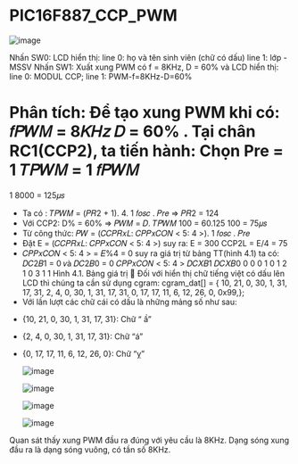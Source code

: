 # PIC16F887_CCP_PWM
![image](https://github.com/PumkTbt/PIC16F887_CCP_PWM/assets/124877073/e20b433b-5583-4538-9822-8135122f1cee)

Nhấn SW0: LCD hiển thị: line 0: họ và tên sinh viên (chữ có dấu) line 1: lớp - MSSV
Nhấn SW1: Xuất xung PWM có f = 8KHz, D = 60% và LCD hiển thị:
line 0: MODUL CCP; line 1: PWM-f=8KHz-D=60%

Phân tích:
Để tạo xung PWM khi có: 𝑓𝑃𝑊𝑀 = 8𝐾𝐻𝑧 𝐷 = 60% . Tại chân RC1(CCP2), ta tiến hành:
Chọn Pre = 1
𝑇𝑃𝑊𝑀 = 1
𝑓𝑃𝑊𝑀
=
1
8000
= 125𝜇𝑠
- Ta có :
𝑇𝑃𝑊𝑀 = (𝑃𝑅2 + 1). 4. 1
𝑓𝑜𝑠𝑐
. 𝑃𝑟𝑒
⇒ 𝑃𝑅2 = 124
- Với CCP2: D% = 60%
⇒ 𝑃𝑊𝑀 =
𝐷. 𝑇𝑃𝑊𝑀
100 =
60.125
100 = 75𝜇𝑠
- Từ công thức:
𝑃𝑊 = (𝐶𝐶𝑃𝑅𝑥𝐿: 𝐶𝑃𝑃𝑥𝐶𝑂𝑁 < 5: 4 >). 1
𝑓𝑜𝑠𝑐 . 𝑃𝑟𝑒
- Đặt E = (𝐶𝐶𝑃𝑅𝑥𝐿: 𝐶𝑃𝑃𝑥𝐶𝑂𝑁 < 5: 4 >) suy ra:
E = 300
CCP2L = E/4 = 75
- 𝐶𝑃𝑃𝑥𝐶𝑂𝑁 < 5: 4 > = 𝐸%4 = 0 suy ra giá trị từ bảng TT(hình 4.1) ta có:
𝐷𝐶2𝐵1 = 0 𝑣à 𝐷𝐶2𝐵0 = 0
𝐶𝑃𝑃𝑥𝐶𝑂𝑁
< 5: 4 >
𝐷𝐶𝑋𝐵1 𝐷𝐶𝑋𝐵0
0 0 0
1 0 1
2 1 0
3 1 1
Hình 4.1. Bảng giá trị
 Đối với hiển thị chữ tiếng việt có dấu lên LCD thì chúng ta cần sử dụng
cgram:
cgram_dat[] = {
10, 21, 0, 30, 1, 31, 17, 31,
2, 4, 0, 30, 1, 31, 17, 31,
0, 17, 17, 11, 6, 12, 26, 0,
0x99,};
- Với lần lượt các chữ cái có dấu là những mảng số như sau:
+ {10, 21, 0, 30, 1, 31, 17, 31}: Chữ “ ầ”
+ {2, 4, 0, 30, 1, 31, 17, 31}: Chữ “á”
+ {0, 17, 17, 11, 6, 12, 26, 0}: Chữ “ỵ”

  ![image](https://github.com/PumkTbt/PIC16F887_CCP_PWM/assets/124877073/d7d69188-f1e6-4e0b-a45b-b24632b25bda)

  ![image](https://github.com/PumkTbt/PIC16F887_CCP_PWM/assets/124877073/11dbd210-00b2-4748-992b-74a0ed2128c7)

  ![image](https://github.com/PumkTbt/PIC16F887_CCP_PWM/assets/124877073/0e8916ec-475c-4c5e-9be0-006289e6e71b)

  ![image](https://github.com/PumkTbt/PIC16F887_CCP_PWM/assets/124877073/73465601-f1dd-4884-b9d3-0239ddfa56b0)

Quan sát thấy xung PWM đầu ra đúng với yêu cầu là 8KHz. Dạng sóng xung đầu ra là dạng sóng vuông, có tần số 8KHz.




